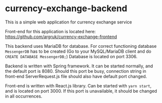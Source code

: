 # currency-exchange-backend
This is a simple web application for currency exchange service

Front-end for this application is located here: https://github.com/argruk/currency-exchange-frontend

This backend uses MariaDB for database. For correct functioning database `MessengerDB` has to be created (Go to your MySQL/MariaDB client and do `CREATE DATABASE MessengerDB;`)
Database is located on port 3306.

Backend is written with Spring framework.
It can be started normally, and the default port is 8080. Should this port be busy,
connection string in front-end ServerRequest.js file should also have default port changed.
  
Front-end is written with React.js library.
Can be started with `yarn start`, and is located on port 3000. If this port is unavailable, it should be changed in all occurrences.
